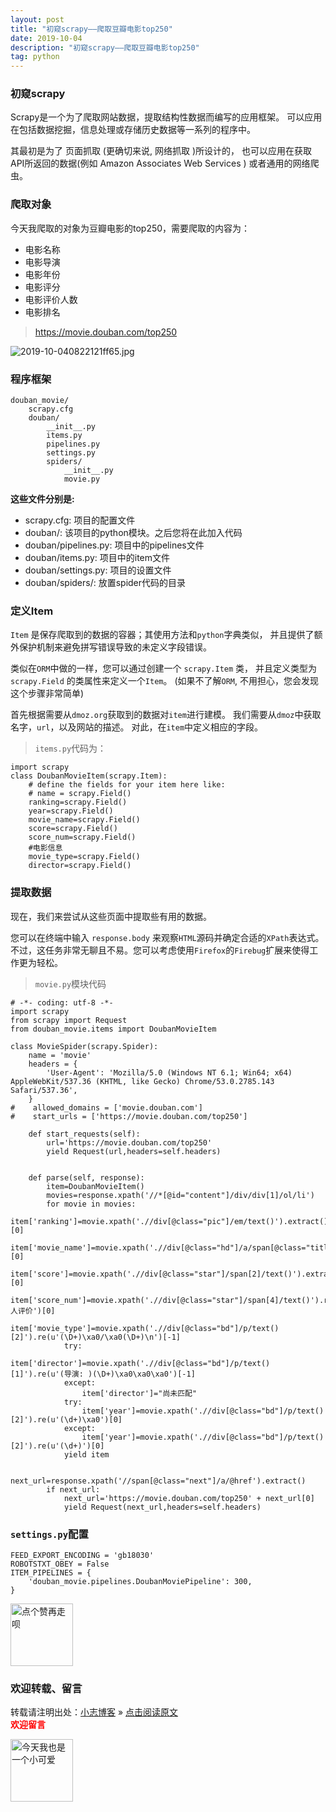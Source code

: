 ```yaml
---
layout: post
title: "初窥scrapy——爬取豆瓣电影top250"
date: 2019-10-04
description: "初窥scrapy——爬取豆瓣电影top250"
tag: python
---
```


### 初窥scrapy

Scrapy是一个为了爬取网站数据，提取结构性数据而编写的应用框架。 可以应用在包括数据挖掘，信息处理或存储历史数据等一系列的程序中。

其最初是为了 页面抓取 (更确切来说, 网络抓取 )所设计的， 也可以应用在获取API所返回的数据(例如 Amazon Associates Web Services ) 或者通用的网络爬虫。

### 爬取对象

今天我爬取的对象为豆瓣电影的top250，需要爬取的内容为：

* 电影名称
* 电影导演
* 电影年份
* 电影评分
* 电影评价人数
* 电影排名

>https://movie.douban.com/top250

![2019-10-040822121ff65.jpg](https://miao.su/images/2019/10/04/2019-10-040822121ff65.jpg)

### 程序框架
```
douban_movie/
    scrapy.cfg
    douban/
        __init__.py
        items.py
        pipelines.py
        settings.py
        spiders/
            __init__.py
            movie.py
```
**这些文件分别是:**

* scrapy.cfg: 项目的配置文件
* douban/: 该项目的python模块。之后您将在此加入代码
* douban/pipelines.py: 项目中的pipelines文件
* douban/items.py: 项目中的item文件
* douban/settings.py: 项目的设置文件
* douban/spiders/: 放置spider代码的目录

### 定义Item
`Item` 是保存爬取到的数据的容器；其使用方法和`python`字典类似， 并且提供了额外保护机制来避免拼写错误导致的未定义字段错误。

类似在`ORM`中做的一样，您可以通过创建一个 `scrapy.Item` 类， 并且定义类型为 `scrapy.Field` 的类属性来定义一个`Item`。 (如果不了解`ORM`, 不用担心，您会发现这个步骤非常简单)

首先根据需要从`dmoz.org`获取到的数据对`item`进行建模。 我们需要从`dmoz`中获取名字，`url`，以及网站的描述。 对此，在`item`中定义相应的字段。

> `items.py`代码为：

```
import scrapy
class DoubanMovieItem(scrapy.Item):
    # define the fields for your item here like:
    # name = scrapy.Field()
    ranking=scrapy.Field()
    year=scrapy.Field()
    movie_name=scrapy.Field()
    score=scrapy.Field()
    score_num=scrapy.Field()
    #电影信息
    movie_type=scrapy.Field()
    director=scrapy.Field()
```

### 提取数据
现在，我们来尝试从这些页面中提取些有用的数据。

您可以在终端中输入 `response.body` 来观察`HTML`源码并确定合适的`XPath`表达式。不过，这任务非常无聊且不易。您可以考虑使用`Firefox`的`Firebug`扩展来使得工作更为轻松。

>`movie.py`模块代码

```
# -*- coding: utf-8 -*-
import scrapy
from scrapy import Request
from douban_movie.items import DoubanMovieItem

class MovieSpider(scrapy.Spider):
    name = 'movie'
    headers = {
        'User-Agent': 'Mozilla/5.0 (Windows NT 6.1; Win64; x64) AppleWebKit/537.36 (KHTML, like Gecko) Chrome/53.0.2785.143 Safari/537.36',
    }
#    allowed_domains = ['movie.douban.com']
#    start_urls = ['https://movie.douban.com/top250']

    def start_requests(self):
        url='https://movie.douban.com/top250'
        yield Request(url,headers=self.headers)


    def parse(self, response):
        item=DoubanMovieItem()
        movies=response.xpath('//*[@id="content"]/div/div[1]/ol/li')
        for movie in movies:
            item['ranking']=movie.xpath('.//div[@class="pic"]/em/text()').extract()[0]
            item['movie_name']=movie.xpath('.//div[@class="hd"]/a/span[@class="title"]/text()').extract()[0]
            item['score']=movie.xpath('.//div[@class="star"]/span[2]/text()').extract()[0]
            item['score_num']=movie.xpath('.//div[@class="star"]/span[4]/text()').re(u'(\d+)人评价')[0]
            item['movie_type']=movie.xpath('.//div[@class="bd"]/p/text()[2]').re(u'(\D+)\xa0/\xa0(\D+)\n')[-1]
            try:
                item['director']=movie.xpath('.//div[@class="bd"]/p/text()[1]').re(u'(导演: )(\D+)\xa0\xa0\xa0')[-1]
            except:
                item['director']="尚未匹配"
            try:
                item['year']=movie.xpath('.//div[@class="bd"]/p/text()[2]').re(u'(\d+)\xa0')[0]
            except:
                item['year']=movie.xpath('.//div[@class="bd"]/p/text()[2]').re(u'(\d+)')[0]
            yield item

        next_url=response.xpath('//span[@class="next"]/a/@href').extract()
        if next_url:
            next_url='https://movie.douban.com/top250' + next_url[0]
            yield Request(next_url,headers=self.headers)
```

### `settings.py`配置

```
FEED_EXPORT_ENCODING = 'gb18030'
ROBOTSTXT_OBEY = False
ITEM_PIPELINES = {
    'douban_movie.pipelines.DoubanMoviePipeline': 300,
}
```

<img src="https://miao.su/images/2019/08/09/9150e4e5gy1g0sab5n1uej2043037weba662a.jpg" height="100" alt="点个赞再走呗">

### 欢迎转载、留言

转载请注明出处：[小志博客](http://xiaozhi-chen.github.io) » [点击阅读原文](http://pengjuchen.tk/2019/5天破10亿的哪吒，为啥这么火？/)  
<font face="黑体" color="red">**欢迎留言**</font>

<img src="https://miao.su/images/2019/08/09/6af89bc8gw1f8qnullt9ij20140140sibd843.jpg" height="100" alt="今天我也是一个小可爱">
